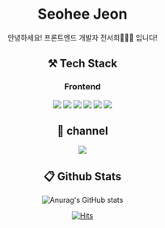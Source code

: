 <div align="center">
<h1>Seohee Jeon</h1>
안녕하세요! 프론트엔드 개발자 전서희👩🏻‍💻 입니다!

## ⚒️ Tech Stack
### Frontend
<!-- JavaScript 관련 -->
<img src="https://img.shields.io/badge/TypeScript-3178C6?style=flat-square&logo=TypeScript&logoColor=white"/>

<!-- HTML, CSS, 스타일링 -->
<img src="https://img.shields.io/badge/TailWindCSS-blue?style=flat-square&logo=TailWindCSS&logoColor=white"/> 
<img src="https://img.shields.io/badge/Sass-hotpink?style=flat-square&logo=Sass&logoColor=white"/> 
<img src="https://img.shields.io/badge/styled--components-DB7093?style=flat-square&logo=styled-components&logoColor=white"/>

<!-- React 관련 -->
<img src="https://img.shields.io/badge/React-61DAFB?style=flat-square&logo=React&logoColor=white"/> 
<img src="https://img.shields.io/badge/ReactQuery-FF4154?style=flat-square&logo=ReactQuery&logoColor=white"/>

<br>



## 📲 channel
<a href="https://seoya.tistory.com/" target="_blank"><img src="https://img.shields.io/badge/Tistory-000000?style=flat-square&logo=Tistory&logoColor=white"/></a>


## 📋 Github Stats
![Anurag's GitHub stats](https://github-readme-stats.vercel.app/api?username=SeoHee3478&show_icons=true&theme=radical)

[![Hits](https://hits.seeyoufarm.com/api/count/incr/badge.svg?url=https%3A%2F%2Fgithub.com%2FSeoHee3478%2Fhit-counter&count_bg=%2379C83D&title_bg=%23555555&icon=&icon_color=%23E7E7E7&title=hits&edge_flat=false)](https://hits.seeyoufarm.com)
</div>


<!--
**SeoHee3478/SeoHee3478** is a ✨ _special_ ✨ repository because its `README.md` (this file) appears on your GitHub profile.

Here are some ideas to get you started:

- 🔭 I’m currently working on ...
- 🌱 I’m currently learning ...
- 👯 I’m looking to collaborate on ...
- 🤔 I’m looking for help with ...
- 💬 Ask me about ...
- 📫 How to reach me: ...
- 😄 Pronouns: ...
- ⚡ Fun fact: ...
-->
